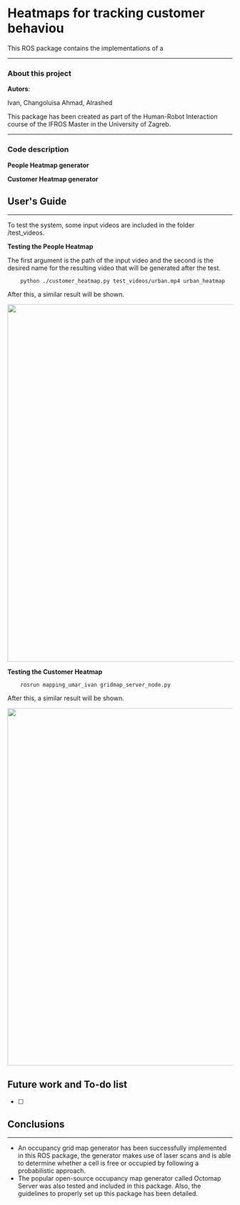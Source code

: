 # Heatmaps for tracking customer behaviou

This ROS package contains the implementations of a  

---

### About this project

<b>Autors</b>:

Ivan, Changoluisa
Ahmad, Alrashed <br> 

This package has been created as part of the Human-Robot Interaction course of the IFROS Master in the University of Zagreb.

---
### Code description 

**People Heatmap generator** 



**Customer Heatmap generator**



## User's Guide 
---

To test the system, some input videos are included in the folder /test_videos. 

**Testing the People Heatmap**

The first argument is the path of the input video and the second is the desired name for the resulting video that will be generated after the test. 

```console
    python ./customer_heatmap.py test_videos/urban.mp4 urban_heatmap
```
 After this, a similar result will be shown. 
 
 <img src="results/customer_urban.gif" width="800">
 


**Testing the Customer Heatmap**


```console
    rosrun mapping_umar_ivan gridmap_server_node.py
```
 After this, a similar result will be shown. 

 <img src="results/people_urban.gif" width="800">


## Future work and To-do list
- [ ] 
 


## Conclusions
---
- An occupancy grid map generator has been successfully implemented in this ROS package, the generator makes use of laser scans and is able to determine whether a cell is free or occupied by following a probabilistic approach. 
- The popular open-source occupancy map generator called Octomap Server was also tested and included in this package. Also, the guidelines to properly set up this package has been detailed. 
  


```python

```